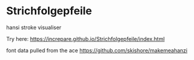 # Strichfolgepfeile

hansi stroke visualiser

Try here: https://increpare.github.io/Strichfolgepfeile/index.html

font data pulled from the ace https://github.com/skishore/makemeahanzi
